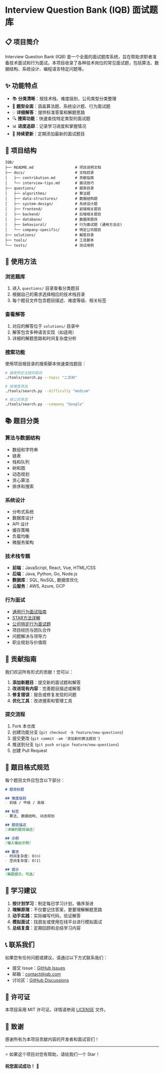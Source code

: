 # Interview Question Bank (IQB) 面试题库

## 📋 项目简介

Interview Question Bank (IQB) 是一个全面的面试题库系统，旨在帮助求职者准备技术面试和行为面试。本项目收录了各种技术岗位的常见面试题，包括算法、数据结构、系统设计、编程语言特定问题等。

## ✨ 功能特点

- 📚 **分类清晰**：按技术栈、难度级别、公司类型分类整理
- 🎯 **题型全面**：涵盖算法题、系统设计题、行为面试题
- 💡 **详细解答**：提供标准答案和解题思路
- 🔍 **搜索功能**：快速查找特定类型的面试题
- 📊 **进度追踪**：记录学习进度和掌握情况
- 🌟 **持续更新**：定期添加最新的面试题目

## 📁 项目结构

```
IQB/
├── README.md                   # 项目说明文档
├── docs/                       # 文档目录
│   ├── contribution.md         # 贡献指南
│   └── interview-tips.md       # 面试技巧
├── questions/                  # 题库目录
│   ├── algorithms/             # 算法题
│   ├── data-structures/        # 数据结构题
│   ├── system-design/          # 系统设计题
│   ├── frontend/               # 前端相关题目
│   ├── backend/                # 后端相关题目
│   ├── database/               # 数据库题目
│   ├── behavioral/             # 行为面试题 (通用方法论)
│   └── company-specific/       # 特定公司题目
├── solutions/                  # 解答目录
├── tools/                      # 工具脚本
└── tests/                      # 测试用例
```

## 🚀 使用方法

### 浏览题库
1. 进入 `questions/` 目录查看分类题目
2. 根据自己的需求选择相应的技术栈目录
3. 每个题目文件包含题目描述、难度等级、相关标签

### 查看解答
1. 对应的解答位于 `solutions/` 目录中
2. 解答包含多种语言实现（如适用）
3. 详细的解题思路和时间复杂度分析

### 搜索功能
使用项目根目录的搜索脚本快速查找题目：
```bash
# 搜索特定主题的题目
./tools/search.py --topic "二叉树"

# 按难度筛选
./tools/search.py --difficulty "medium"

# 按公司筛选
./tools/search.py --company "Google"
```

## 📚 题目分类

### 算法与数据结构
- 数组和字符串
- 链表
- 栈和队列
- 树和图
- 动态规划
- 贪心算法
- 排序和搜索

### 系统设计
- 分布式系统
- 数据库设计
- API 设计
- 缓存策略
- 负载均衡
- 微服务架构

### 技术栈专题
- **前端**：JavaScript, React, Vue, HTML/CSS
- **后端**：Java, Python, Go, Node.js
- **数据库**：SQL, NoSQL, 数据库优化
- **云服务**：AWS, Azure, GCP

### 行为面试
- [通用行为面试指南](./questions/behavioral/README.md)
- [STAR方法详解](./questions/behavioral/star-method-guide.md)
- [公司特定行为面试题](./questions/company-specific/README.md)
- 项目经历与团队合作
- 问题解决与领导力
- 职业规划与价值观

## 🤝 贡献指南

我们欢迎所有形式的贡献！您可以：

1. **添加新题目**：提交新的面试题和解答
2. **改进现有内容**：完善题目描述或解答
3. **修复错误**：报告或修复发现的问题
4. **优化工具**：改进搜索和管理工具

### 提交流程
1. Fork 本仓库
2. 创建功能分支 (`git checkout -b feature/new-questions`)
3. 提交更改 (`git commit -am '添加新的算法题目'`)
4. 推送到分支 (`git push origin feature/new-questions`)
5. 创建 Pull Request

## 📖 题目格式规范

每个题目文件应包含以下部分：

```markdown
# 题目标题

## 难度级别
- 初级 / 中级 / 高级

## 标签
- 算法, 数据结构, 动态规划

## 题目描述
[详细的题目描述]

## 示例
[输入输出示例]

## 要求
- 时间复杂度: O(n)
- 空间复杂度: O(1)

## 提示
[解题提示，可选]
```

## 🎯 学习建议

1. **按计划学习**：制定每日学习计划，循序渐进
2. **理解原理**：不仅要记住答案，更要理解解题思路
3. **动手实践**：实际编写代码，验证解答
4. **模拟面试**：找朋友或使用在线平台进行模拟面试
5. **总结复盘**：定期回顾和总结学习内容

## 📞 联系我们

如果您有任何问题或建议，请通过以下方式联系我们：

- 提交 Issue：[GitHub Issues](https://github.com/your-username/IQB/issues)
- 邮箱：contact@iqb.com
- 讨论区：[GitHub Discussions](https://github.com/your-username/IQB/discussions)

## 📄 许可证

本项目采用 MIT 许可证。详情请参阅 [LICENSE](LICENSE) 文件。

## 🙏 致谢

感谢所有为本项目贡献内容的开发者和面试官们！

---

⭐ 如果这个项目对您有帮助，请给我们一个 Star！

**祝您面试成功！** 🎉 